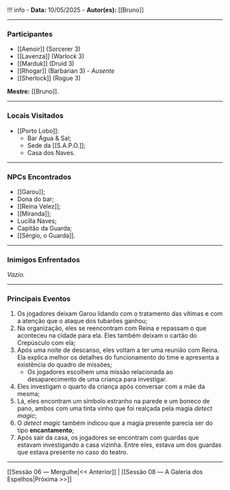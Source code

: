 !!! info
	- **Data:** 10/05/2025
	- **Autor(es):** [[Bruno]]

---

### Participantes

- [[Aenoir]] (Sorcerer 3)
- [[Lavenza]] (Warlock 3)
- [[Marduk]] (Druid 3)
- [[Rhogar]] (Barbarian 3) - *Ausente*
- [[Sherlock]] (Rogue 3)

**Mestre:** [[Bruno]].

---  

### Locais Visitados

- [[Porto Lobo]]:
	- Bar Água & Sal;
	- Sede da [[S.A.P.O.]];
	- Casa dos Naves.

---

### NPCs Encontrados

- [[Garou]];
- Dona do bar;
- [[Reina Velez]];
- [[Miranda]];
- Lucilla Naves;
- Capitão da Guarda;
- [[Sérgio, o Guarda]].

---

### Inimigos Enfrentados

*Vazio.*

---

### Principais Eventos

1. Os jogadores deixam Garou lidando com o tratamento das vítimas e com a atenção que o ataque dos tubarões ganhou;
2. Na organização, eles se reencontram com Reina e repassam o que aconteceu na cidade para ela. Eles também deixam o cartão do Crepúsculo com ela;
3. Após uma noite de descanso, eles voltam a ter uma reunião com Reina. Ela explica melhor os detalhes do funcionamento do time e apresenta a existência do quadro de missões;
	-  Os jogadores escolhem uma missão relacionada ao desaparecimento de uma criança para investigar.
4. Eles investigam o quarto da criança após conversar com a mãe da mesma;
5. Lá, eles encontram um símbolo estranho na parede e um boneco de pano, ambos com uma tinta vinho que foi realçada pela magia *detect magic*;
6. O *detect magic* também indicou que a magia presente parecia ser do tipo **encantamento**;
7. Após sair da casa, os jogadores se encontram com guardas que estavam investigando a casa vizinha. Entre eles, estava um dos guardas que estava presente no caso do teatro.

---

[[Sessão 06 ― Mergulhe|<< Anterior]] | [[Sessão 08 ― A Galeria dos Espelhos|Próxima >>]]